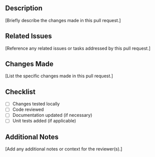 <!--
Thanks for contributing to LightRAG!

Please ensure your pull request is ready for review before submitting.

About this template

This template helps contributors provide a clear and concise description of their changes. Feel free to adjust it as needed.
-->


## Description

[Briefly describe the changes made in this pull request.]

## Related Issues

[Reference any related issues or tasks addressed by this pull request.]

## Changes Made

[List the specific changes made in this pull request.]

## Checklist

- [ ] Changes tested locally
- [ ] Code reviewed
- [ ] Documentation updated (if necessary)
- [ ] Unit tests added (if applicable)

## Additional Notes

[Add any additional notes or context for the reviewer(s).]

